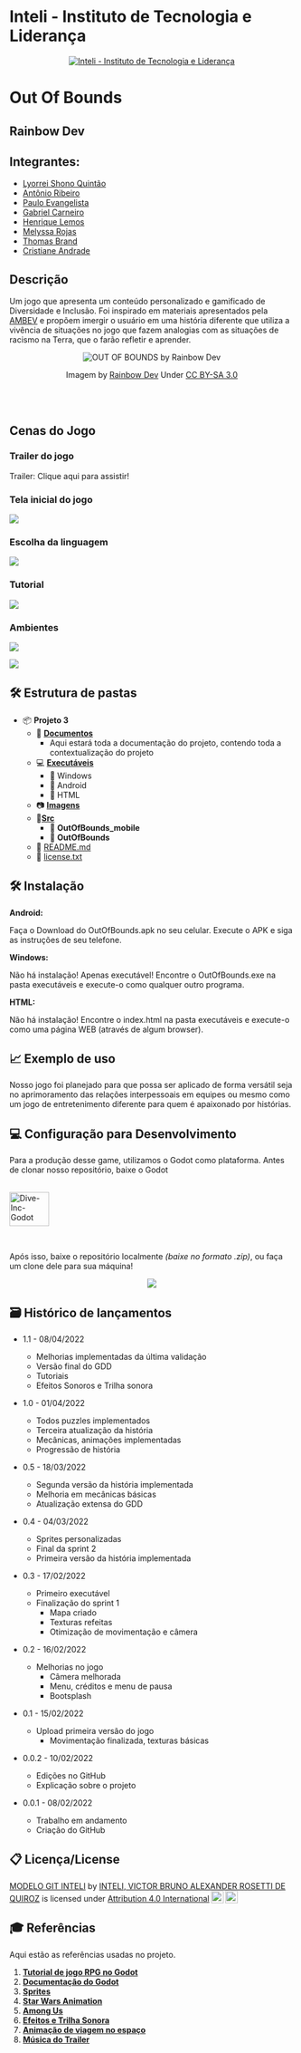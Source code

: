 # Inteli - Instituto de Tecnologia e Liderança 

<p align="center">
<a href= "https://www.inteli.edu.br/"><img src="https://www.inteli.edu.br/wp-content/uploads/2021/08/20172028/marca_1-2.png" alt="Inteli - Instituto de Tecnologia e Liderança" border="0"></a>
</p>

# Out Of Bounds

## Rainbow Dev

## Integrantes: 

  *  <a href="https://www.linkedin.com/in/lyorrei-shono-quint%C3%A3o-bab43a232/" target="_blank">Lyorrei Shono Quintão</a>
  *  <a href="https://www.linkedin.com/in/ant%C3%B4nio-ribeiro-cavalcante-7a7658203/" target="_blank">Antônio Ribeiro</a>
  *  <a href=" " target="_blank">Paulo Evangelista</a>
  *  <a href="https://www.linkedin.com/in/gabecarneiro/" target="_blank">Gabriel Carneiro</a>
  * <a href="https://www.linkedin.com/in/henrique-lemos-freire-matias-738440232/" target="_blank">Henrique Lemos</a>
  * <a href="https://www.linkedin.com/in/melyssa-rojas-221610204/" target="_blank">Melyssa Rojas </a>
  * <a href="https://www.linkedin.com/in/thomas-brand-a4a21a237/" target="_blank">Thomas Brand</a>
  * <a href="https://www.linkedin.com/in/cristiane-de-andrade-coutinho-4b9684213/" target="_blank">Cristiane Andrade</a>

## Descrição

  Um jogo que apresenta um conteúdo personalizado e gamificado de Diversidade e Inclusão. Foi inspirado em materiais apresentados pela  <a      href="https://www.ambev.com.br/">AMBEV</a> e propõem imergir o usuário em uma história diferente que utiliza a vivência de situações no jogo que fazem analogias com as situações de racismo na Terra, que o farão refletir e aprender.
<p align="center">
<img src="https://adalove.inteli.edu.br/newada-img/groups/040872f7-cb97-4430-b1a0-da80f9311131.png" alt="OUT OF BOUNDS by Rainbow Dev" border="0"></p>
 
<p align="center">Imagem by <a href="google.com">Rainbow Dev</a> Under <a rel="license" href="https://creativecommons.org/licenses/by-sa/3.0/">CC BY-SA 3.0</a>
</p>

<br><br>

## Cenas do Jogo

### Trailer do jogo
<p>
 Trailer: <a src="https://drive.google.com/file/d/1SuxPNuixgLVU_bAaYcDycL41tUkAHiPl/view?usp=sharing">Clique aqui para assistir!</a>
</p>

### Tela inicial do jogo
<p>
 <img src="imagens/TelaInicial.gif" />
</p>

### Escolha da linguagem 
<p>
 <img src="imagens/EscolhaDeGenero.png" />
</p>

### Tutorial 
<p>
 <img src="imagens/Tutorial.gif" />
</p>

### Ambientes
<p>
 <img src="imagens/Deserto.png" />
</p>
<p>
 <img src="imagens/Cidade.png" />
</p>

## 🛠 Estrutura de pastas

- :package: <b>Projeto 3</b>
  - :paperclip: __[Documentos](documentos/)__
     - Aqui estará toda a documentação do projeto, contendo toda a contextualização do projeto
   - :computer: __[Executáveis](executaveis/)__
     - :file_folder: Windows 
     - :file_folder: Android
     - :file_folder: HTML  
   - :camera: __[Imagens](imagens/)__
   - :floppy_disk:__[Src](src)__
     - :iphone: <b>OutOfBounds_mobile</b>
     - :file_folder: <b>OutOfBounds</b>
   - :page_facing_up: [README.md](README.md)
   - :scroll: [license.txt](license.txt)


## 🛠 Instalação

<b>Android:</b>

Faça o Download do OutOfBounds.apk no seu celular.
Execute o APK e siga as instruções de seu telefone.

<b>Windows:</b>

Não há instalação! Apenas executável!
Encontre o OutOfBounds.exe na pasta executáveis e execute-o como qualquer outro programa.

<b>HTML:</b>

Não há instalação!
Encontre o index.html na pasta executáveis e execute-o como uma página WEB (através de algum browser).

## 📈 Exemplo de uso

  Nosso jogo foi planejado para que possa ser aplicado de forma versátil seja no aprimoramento das relações interpessoais em equipes ou mesmo como um jogo de entretenimento diferente para quem é apaixonado por histórias. 
  
## 💻 Configuração para Desenvolvimento

Para a produção desse game, utilizamos o Godot como plataforma. Antes de clonar nosso repositório, baixe o Godot

<div>
  <a href="https://godotengine.org/download">
</div>
<div style="display: inline_block"><br>
  <img align="center" alt="Dive-Inc-Godot" height="60" width="70" src="https://cdn.jsdelivr.net/gh/devicons/devicon/icons/godot/godot-original-wordmark.svg">

  <link rel="stylesheet" href="https://cdn.jsdelivr.net/gh/devicons/devicon@v2.12.0/devicon.min.css">
</div></a>

&emsp;

Após isso, baixe o repositório localmente <i>(baixe no formato .zip)</i>, ou faça um clone dele para sua máquina!

<p align="center">
 <img src="imagens/download-gif.gif" />
</p>

## 🗃 Histórico de lançamentos
* 1.1 - 08/04/2022
  * Melhorias implementadas da última validação 
  * Versão final do GDD
  * Tutoriais
  * Efeitos Sonoros e Trilha sonora

* 1.0 - 01/04/2022
  * Todos puzzles implementados 
  * Terceira atualização da história
  * Mecânicas, animações implementadas
  * Progressão de história 
  

* 0.5 - 18/03/2022
  * Segunda versão da história implementada 
  * Melhoria em mecânicas básicas 
  * Atualização extensa do GDD

* 0.4 - 04/03/2022
  * Sprites personalizadas 
  * Final da sprint 2 
  * Primeira versão da história implementada 
  
* 0.3 - 17/02/2022
  * Primeiro executável
  * Finalização do sprint 1
    * Mapa criado
    * Texturas refeitas
    * Otimização de movimentação e câmera
    
* 0.2 - 16/02/2022
  * Melhorias no jogo
    * Câmera melhorada
    * Menu, créditos e menu de pausa
    * Bootsplash

* 0.1 - 15/02/2022
  * Upload primeira versão do jogo
    * Movimentação finalizada, texturas básicas

* 0.0.2 - 10/02/2022
  * Edições no GitHub
  * Explicação sobre o projeto

* 0.0.1 - 08/02/2022
    * Trabalho em andamento
    * Criação do GitHub

## 📋 Licença/License

<p xmlns:cc="http://creativecommons.org/ns#" xmlns:dct="http://purl.org/dc/terms/"><a property="dct:title" rel="cc:attributionURL" href="https://github.com/Spidus/Teste_Final_1">MODELO GIT INTELI</a> by <a rel="cc:attributionURL dct:creator" property="cc:attributionName" href="https://www.yggbrasil.com.br/vr">INTELI, VICTOR BRUNO ALEXANDER ROSETTI DE QUIROZ</a> is licensed under <a href="http://creativecommons.org/licenses/by/4.0/?ref=chooser-v1" target="_blank" rel="license noopener noreferrer" style="display:inline-block;">Attribution 4.0 International<img style="height:22px!important;margin-left:3px;vertical-align:text-bottom;" src="https://mirrors.creativecommons.org/presskit/icons/cc.svg?ref=chooser-v1"><img style="height:22px!important;margin-left:3px;vertical-align:text-bottom;" src="https://mirrors.creativecommons.org/presskit/icons/by.svg?ref=chooser-v1"></a></p>

## 🎓 Referências

Aqui estão as referências usadas no projeto.

1.  <a href="https://www.youtube.com/playlist?list=PL9FzW-m48fn2SlrW0KoLT4n5egNdX-W9a"><b>Tutorial de jogo RPG no Godot</b></a>
2.  <a href="https://docs.godotengine.org/en/stable/"><b>Documentação do Godot</b></a>
3.  <a href="https://kokororeflections.itch.io/kr-cyberpunk-tileset-for-rpgs"><b>Sprites</b></a>
4.  <a href="https://youtu.be/Oryq2oUpxnE"><b>Star Wars Animation</b></a>
5.  <a href="https://pt.wikipedia.org/wiki/Among_Us"><b>Among Us</b></a>
6.  <a href="https://mixkit.co/"><b>Efeitos e Trilha Sonora</b></a>
6.  <a href="https://www.youtube.com/watch?v=Oryq2oUpxnE&t=1s&ab_channel=FREESTOCKFOOTAGE%3ACATTER%27ZEYE"><b>Animação de viagem no espaço</b></a>
6.  <a href="https://www.youtube.com/watch?v=knRAM6AHcKI&t=4s&ab_channel=MusicforVideoLibrary"><b>Música do Trailer</b></a>

